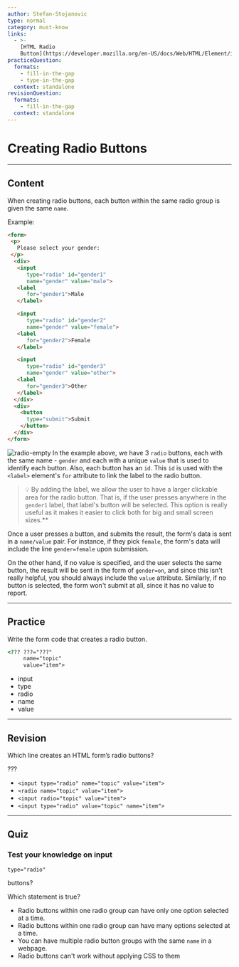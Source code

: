 ```yaml
---
author: Stefan-Stojanovic
type: normal
category: must-know
links:
  - >-
    [HTML Radio
    Button](https://developer.mozilla.org/en-US/docs/Web/HTML/Element/input/radio){documentation}
practiceQuestion:
  formats:
    - fill-in-the-gap
    - type-in-the-gap
  context: standalone
revisionQuestion:
  formats:
    - fill-in-the-gap
  context: standalone
---
```


# Creating Radio Buttons


---

## Content

When creating radio buttons, each button within the same radio group is given the same `name`.

Example:

```html
<form>
 <p>
   Please select your gender:
 </p>
  <div>
   <input
      type="radio" id="gender1"
      name="gender" value="male">
   <label
      for="gender1">Male
   </label>

   <input
      type="radio" id="gender2"
      name="gender" value="female">
   <label
      for="gender2">Female
   </label>

   <input
      type="radio" id="gender3"
      name="gender" value="other">
   <label
      for="gender3">Other
   </label>
  </div>
  <div>
    <button
      type="submit">Submit
    </button>
  </div>
</form>
```

![radio-empty](https://img.enkipro.com/bb20ad9b34393a58aed6266ebef4144e.png)
In the example above, we have 3 `radio` buttons, each with the same name - `gender` and each with a unique `value` that is used to identify each button. Also, each button has an `id`. This `id` is used with the `<label>` element's `for` attribute to link the label to the radio button.

> 💡 By adding the label, we allow the user to have a larger clickable area for the radio button. That is, if the user presses anywhere in the `gender1` label, that label's button will be selected. This option is really useful as it makes it easier to click both for big and small screen sizes.**

Once a user presses a button, and submits the result, the form's data is sent in a `name/value` pair. For instance, if they pick `female`, the form's data will include the line `gender=female` upon submission.

On the other hand, if no value is specified, and the user selects the same button, the result will be sent in the form of `gender=on`, and since this isn't really helpful, you should always include the `value` attribute. Similarly, if no button is selected, the form won't submit at all, since it has no value to report.


---

## Practice

Write the form code that creates a radio button.

```html
<??? ???="???"
     name="topic"
     value="item">
```

- input
- type
- radio
- name
- value


---

## Revision

Which line creates an HTML form’s radio buttons?

???

- `<input type="radio" name="topic" value="item">`
- `<radio name="topic" value="item">`
- `<input radio="topic" value="item">`
- `<input type="radio" value="topic" name="item">`


---

## Quiz

### Test your knowledge on input


`type="radio"`

 buttons?

Which statement is true?

- Radio buttons within one radio group can have only one option selected at a time.
- Radio buttons within one radio group can have many options selected at a time.
- You can have multiple radio button groups with the same `name` in a webpage.
- Radio buttons can't work without applying CSS to them
